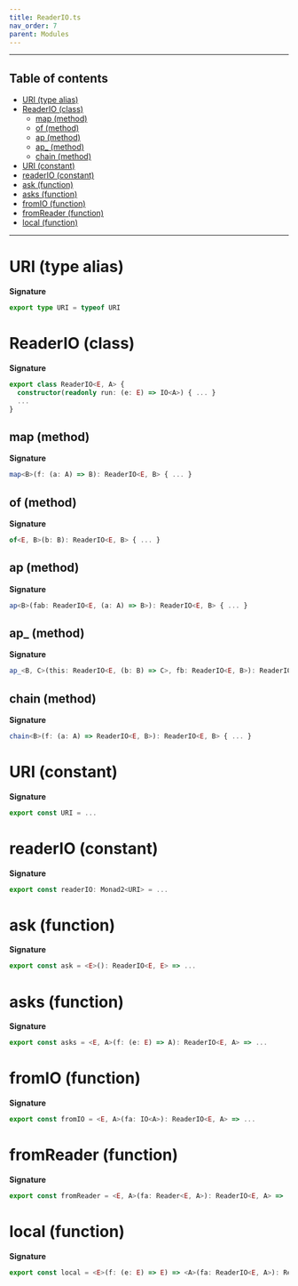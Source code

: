 ```yaml
---
title: ReaderIO.ts
nav_order: 7
parent: Modules
---
```


---

<h2 class="text-delta">Table of contents</h2>

- [URI (type alias)](#uri-type-alias)
- [ReaderIO (class)](#readerio-class)
  - [map (method)](#map-method)
  - [of (method)](#of-method)
  - [ap (method)](#ap-method)
  - [ap\_ (method)](#ap_-method)
  - [chain (method)](#chain-method)
- [URI (constant)](#uri-constant)
- [readerIO (constant)](#readerio-constant)
- [ask (function)](#ask-function)
- [asks (function)](#asks-function)
- [fromIO (function)](#fromio-function)
- [fromReader (function)](#fromreader-function)
- [local (function)](#local-function)

---

# URI (type alias)

**Signature**

```ts
export type URI = typeof URI
```

# ReaderIO (class)

**Signature**

```ts
export class ReaderIO<E, A> {
  constructor(readonly run: (e: E) => IO<A>) { ... }
  ...
}
```

## map (method)

**Signature**

```ts
map<B>(f: (a: A) => B): ReaderIO<E, B> { ... }
```

## of (method)

**Signature**

```ts
of<E, B>(b: B): ReaderIO<E, B> { ... }
```

## ap (method)

**Signature**

```ts
ap<B>(fab: ReaderIO<E, (a: A) => B>): ReaderIO<E, B> { ... }
```

## ap\_ (method)

**Signature**

```ts
ap_<B, C>(this: ReaderIO<E, (b: B) => C>, fb: ReaderIO<E, B>): ReaderIO<E, C> { ... }
```

## chain (method)

**Signature**

```ts
chain<B>(f: (a: A) => ReaderIO<E, B>): ReaderIO<E, B> { ... }
```

# URI (constant)

**Signature**

```ts
export const URI = ...
```

# readerIO (constant)

**Signature**

```ts
export const readerIO: Monad2<URI> = ...
```

# ask (function)

**Signature**

```ts
export const ask = <E>(): ReaderIO<E, E> => ...
```

# asks (function)

**Signature**

```ts
export const asks = <E, A>(f: (e: E) => A): ReaderIO<E, A> => ...
```

# fromIO (function)

**Signature**

```ts
export const fromIO = <E, A>(fa: IO<A>): ReaderIO<E, A> => ...
```

# fromReader (function)

**Signature**

```ts
export const fromReader = <E, A>(fa: Reader<E, A>): ReaderIO<E, A> => ...
```

# local (function)

**Signature**

```ts
export const local = <E>(f: (e: E) => E) => <A>(fa: ReaderIO<E, A>): ReaderIO<E, A> => ...
```

